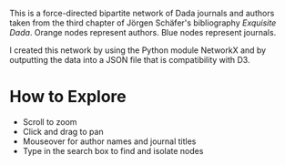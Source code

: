 This is a force-directed bipartite network of Dada journals and authors taken from the third chapter of Jörgen Schäfer's bibliography _Exquisite Dada_. Orange nodes represent authors. Blue nodes represent journals.

I created this network by using the Python module NetworkX and by outputting the data into a JSON file that is compatibility with D3.

# How to Explore

* Scroll to zoom
* Click and drag to pan
* Mouseover for author names and journal titles
* Type in the search box to find and isolate nodes




